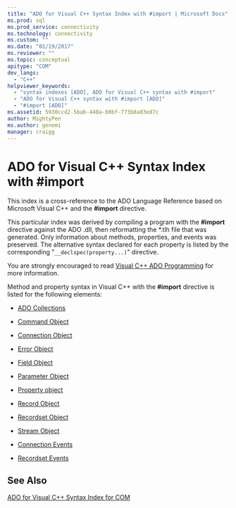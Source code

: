 ```yaml
---
title: "ADO for Visual C++ Syntax Index with #import | Microsoft Docs"
ms.prod: sql
ms.prod_service: connectivity
ms.technology: connectivity
ms.custom: ""
ms.date: "01/19/2017"
ms.reviewer: ""
ms.topic: conceptual
apitype: "COM"
dev_langs: 
  - "C++"
helpviewer_keywords: 
  - "syntax indexes [ADO], ADO for Visual C++ syntax with #import"
  - "ADO for Visual C++ syntax with #import [ADO]"
  - "#import [ADO]"
ms.assetid: 5930ccd2-5bab-448a-b0bf-773b8a83e87c
author: MightyPen
ms.author: genemi
manager: craigg
---
```

# ADO for Visual C++ Syntax Index with #import
This index is a cross-reference to the ADO Language Reference based on Microsoft Visual C++ and the **#import** directive.  
  
 This particular index was derived by compiling a program with the **#import** directive against the ADO .dll, then reformatting the \*.tlh file that was generated. Only information about methods, properties, and events was preserved. The alternative syntax declared for each property is listed by the corresponding "`__declspec(property...)`" directive.  
  
 You are strongly encouraged to read [Visual C++ ADO Programming](../../../ado/guide/appendixes/visual-c-ado-programming.md) for more information.  
  
 Method and property syntax in Visual C++ with the **#import** directive is listed for the following elements:  
  
-   [ADO Collections](../../../ado/reference/ado-api/collections-visual-c-syntax-index-with-sharpimport.md)  
  
-   [Command Object](../../../ado/reference/ado-api/command-visual-c-syntax-index-with-sharpimport.md)  
  
-   [Connection Object](../../../ado/reference/ado-api/connection-visual-c-syntax-index-with-sharpimport.md)  
  
-   [Error Object](../../../ado/reference/ado-api/error-visual-c-syntax-index-with-sharpimport.md)  
  
-   [Field Object](../../../ado/reference/ado-api/field-visual-c-syntax-index-with-sharpimport.md)  
  
-   [Parameter Object](../../../ado/reference/ado-api/parameter-visual-c-syntax-index-with-sharpimport.md)  
  
-   [Property object](../../../ado/reference/ado-api/property-visual-c-syntax-index-with-sharpimport.md)  
  
-   [Record Object](../../../ado/reference/ado-api/record-visual-c-syntax-index-with-sharpimport.md)  
  
-   [Recordset Object](../../../ado/reference/ado-api/recordset-visual-c-syntax-index-with-sharpimport.md)  
  
-   [Stream Object](../../../ado/reference/ado-api/stream-visual-c-syntax-index-with-sharpimport.md)  
  
-   [Connection Events](../../../ado/reference/ado-api/connectionevents-visual-c-syntax-index-with-sharpimport.md)  
  
-   [Recordset Events](../../../ado/reference/ado-api/recordsetevents-visual-c-syntax-index-with-sharpimport.md)  
  
## See Also  
 [ADO for Visual C++ Syntax Index for COM](../../../ado/reference/ado-api/ado-for-visual-c-syntax-index-for-com.md)
